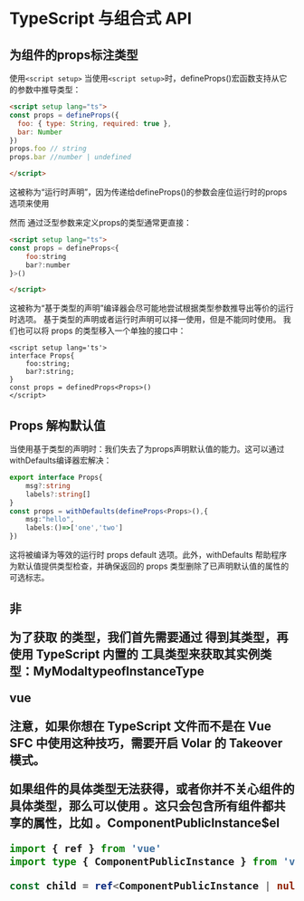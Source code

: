 # TypeScript 与组合式 API

## 为组件的props标注类型
使用`<script setup>`
当使用`<script setup>`时，defineProps()宏函数支持从它的参数中推导类型：

```html
<script setup lang="ts">
const props = defineProps({
  foo: { type: String, required: true },
  bar: Number
})
props.foo // string
props.bar //number | undefined 

</script>
```
这被称为“运行时声明”，因为传递给defineProps()的参数会座位运行时的props选项来使用

然而 通过泛型参数来定义props的类型通常更直接：
```html
<script setup lang="ts">
const props = defineProps<{
    foo:string
    bar?:number
}>()

</script>

```

这被称为“基于类型的声明”编译器会尽可能地尝试根据类型参数推导出等价的运行时选项。
基于类型的声明或者运行时声明可以择一使用，但是不能同时使用。
我们也可以将 props 的类型移入一个单独的接口中：
```vue
<script setup lang='ts'>
interface Props{
    foo:string;
    bar?:string;
}
const props = definedProps<Props>()
</script>

```

## Props 解构默认值
当使用基于类型的声明时：我们失去了为props声明默认值的能力。这可以通过withDefaults编译器宏解决：
```ts
export interface Props{
    msg?:string
    labels?:string[]
}
const props = withDefaults(defineProps<Props>(),{
    msg:"hello",
    labels:()=>['one','two']
})
```

这将被编译为等效的运行时 props default 选项。此外，withDefaults 帮助程序为默认值提供类型检查，并确保返回的 props 类型删除了已声明默认值的属性的可选标志。

## 非 <script setup> 场景下

如果没有使用`<script setup>` 那么为了开启props的类型推导，必须使用defineComponent()。
传入setup()的props对象类型是从props的选项中推导而来。


```ts
import { defineComponent } from 'vue'

export default defineComponent({
  props: {
    message: String
  },
  setup(props) {
    props.message // <-- 类型：string
  }
})

```
## 复杂的 prop 类型

通过**基于类型的声明**，一个prop可以像使用其他任何类型一样使用一个复杂类型：

```vue

<script setup lang="ts">
interface Book{
    title:string
    author:string
    year:number
}
const props = defineProps<{
    book:Book
}>()
</script>

```

对于**运行时声明**这种方法，我们可以使用PropType工具类型：
```ts

import type { PropType } from 'vue'

const props = defineProps({
    book:Objtect as PropType<book>
})

```
其工作方式与直接指定 props 选项基本相同

```ts
import { defineComponent } from 'vue'
import type { PropType } from 'vue'

export default defineComponent({
  props: {
    book: Object as PropType<Book>
  }
})
```
## 为组件的emits标注类型

在`<script setup>`中 emit函数的类型标注也可以通过**运行时声明**或是**类型声明**进行：
```ts
<script setup lang="ts">
//运行时
const emit = defineEmits(['change',"update"])

//基于类型
const emit = defineEmits<{
(e:'change',id:number):void
(e:'update',value:string):void
}>()

//3.3+ 
const emit  = defineEmits<{
  change:[id:number]
  update:[value:string]

}>

</script>

```

类型参数可以是以下的一种：

一个可调用的函数类型，但是写作一个包含调用签名的类型字面量。它将被用作返回的 函数的类型。emit
一个类型字面量，其中键是事件名称，值是数组或元组类型，表示事件的附加接受参数。上面的示例使用了具名元组，因此每个参数都可以有一个显式的名称。
我们可以看到，基于类型的声明使我们可以对所触发事件的类型进行更细粒度的控制。

若没有使用 ， 也可以根据 选项推导暴露在 setup 上下文中的 函数的类型：
```ts
import { defineComponent } from 'vue'
export default defineComponent({
  emits: ['change'],
  setup(props, { emit }) {
    emit('change') // <-- 类型检查 / 自动补全
  }
})
```




## 为ref()标注类型

ref 会根据初始化时的值推导其类型：
```ts
//ref会根据初始化时的值推导其类型
const year = ref(2020)

```
有时我们可能想为 ref 内的值指定一个更复杂的类型，可以通过使用 这个类型：Ref
```ts
import { ref } from 'vue'
import type { Ref } from 'vue'


const year = Ref<string|number> = ref('2020')

```
或者，在调用 时传入一个泛型参数，来覆盖默认的推导行为：ref()
```ts
// 得到的类型：Ref<string | number>
const year = ref<string | number>('2020')

year.value = 2020 // 成功！
```
如果你指定了一个泛型参数但没有给出初始值，那么最后得到的就将是一个包含 的联合类型：undefined

```ts
// 推导得到的类型：Ref<number | undefined>
const n = ref<number>()

```


## 为 标注类型 reactive()
reactive() 也会隐式地从它的参数中推导类型：

```ts
import { reactive } from 'vue'

const book = reactive({ title:'Vue3指引'})
```

要显式地标注一个变量的类型，我们可以使用接口：reactive

```ts
import { reactive } from 'vue'

interface Book{
  title:string
  year?:number
}
const book:Book = reactive({ title:'vue3指引' })

```

reactive()不推荐使用的泛型参数，因为处理了深层次 ref 解包的返回值与泛型参数的类型不同。

## 为标注类型computed()


computed() 会自动从其计算函数的返回值上推导出类型：
```ts
import {ref,computed} from 'vue'
const count = ref(0)
// 推导得到的类型：ComputedRef<number>
const double = computed(()=>count.value *2)

// => TS Error: Property 'split' does not exist on type 'number'
const result = double.value.split('')
```

还可以通过泛型参数显式指定类型：
```ts
const double = computed<number>(()=>{
   // 若返回值不是 number 类型则会报错
})
```


## 为事件处理函数标注类型

在处理原生DOM时，应该为我们传递给事件处理函数的参数正确地标注类型

```ts
<script setup lang="ts">
function handleChange(event) {
  // `event` 隐式地标注为 `any` 类型
  console.log(event.target.value)
}
</script>

<template>
  <input type="text" @change="handleChange" />
</template>
```
没有类型标注时，这个event参数会隐式地标注为any类型。这也会在tsconfig.json中配置了"strict":true 或"noImplicitAny": true时报出一个 TS 错误。因此，建议显式地为事件处理函数的参数标注类型。此外，你在访问event上的属性时可能需要使用类型断言： 
```ts
function handleChange(event: Event) {
  console.log((event.target as HTMLInputElement).value)
}
```

## 为provide/inject标注类型

provide和inject通常会在不同的组件中运行，要正确地为注入的值标记类型，vue提供了一个InjectionKey接口，它是一个继承自 Symbol泛型类型

```ts
import { provide, inject } from 'vue'
import type { InjectionKey } from 'vue'

const key = Symbol() as InjectionKey<string>

provide(key, 'foo') // 若提供的是非字符串值会导致错误

const foo = inject(key) // foo 的类型：string | undefined

```
建议将注入 key 的类型放在一个单独的文件中，这样它就可以被多个组件导入。

当使用字符串注入 key 时，注入值的类型是 ，需要通过泛型参数显式声明：unknown

```ts
const foo = inject<string>('foo') // 类型：string | undefined
注意注入的值仍然可以是 ，因为无法保证提供者一定会在运行时 provide 这个值。undefined
```
当提供了一个默认值后，这个 类型就可以被移除：undefined

```ts
const foo = inject<string>('foo', 'bar') // 类型：string
```
如果你确定该值将始终被提供，则还可以强制转换该值：

```ts
const foo = inject('foo') as string
```

## 为模板引用标注类型

有时，你可能需要为一个子组件添加一个模板引用，以便调用它公开的方法。举例来说，我们有一个 子组件，它有一个打开模态框的方法：MyModal

vue
<!-- MyModal.vue -->
<script setup lang="ts">
import { ref } from 'vue'

const isContentShown = ref(false)
const open = () => (isContentShown.value = true)

defineExpose({
  open
})
</script>
为了获取 的类型，我们首先需要通过 得到其类型，再使用 TypeScript 内置的 工具类型来获取其实例类型：MyModaltypeofInstanceType

vue
<!-- App.vue -->
<script setup lang="ts">
import MyModal from './MyModal.vue'

const modal = ref<InstanceType<typeof MyModal> | null>(null)

const openModal = () => {
  modal.value?.open()
}
</script>
注意，如果你想在 TypeScript 文件而不是在 Vue SFC 中使用这种技巧，需要开启 Volar 的 Takeover 模式。

如果组件的具体类型无法获得，或者你并不关心组件的具体类型，那么可以使用 。这只会包含所有组件都共享的属性，比如 。ComponentPublicInstance$el

```ts
import { ref } from 'vue'
import type { ComponentPublicInstance } from 'vue'

const child = ref<ComponentPublicInstance | null>(null)
```


